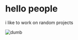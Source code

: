 # hello people

i like to work on random projects

![dumb](https://user-images.githubusercontent.com/120279780/212565511-b75d5363-9e9b-48fb-856e-25def0682927.gif)
